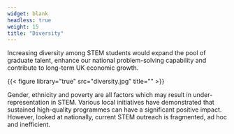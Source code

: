 ```yaml
---
widget: blank
headless: true
weight: 15
title: "Diversity"
---
```


Increasing diversity among STEM students would expand the pool of graduate talent, enhance our national problem-solving capability and contribute to long-term UK economic growth.


{{< figure library="true" src="diversity.jpg" title="" >}}


Gender, ethnicity and poverty are all factors which may result in under-representation in STEM. Various local initiatives have demonstrated that sustained high-quality programmes can have a significant positive impact. However, looked at nationally, current STEM outreach is fragmented, ad hoc and inefficient.
